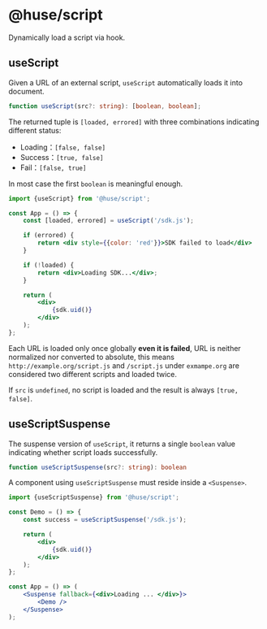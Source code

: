 # @huse/script

Dynamically load a script via hook.

## useScript

Given a URL of an external script, `useScript` automatically loads it into document.

```typescript
function useScript(src?: string): [boolean, boolean];
```

The returned tuple is `[loaded, errored]` with three combinations indicating different status:

- Loading：`[false, false]`
- Success：`[true, false]`
- Fail：`[false, true]`

In most case the first `boolean` is meaningful enough.

```jsx
import {useScript} from '@huse/script';

const App = () => {
    const [loaded, errored] = useScript('/sdk.js');

    if (errored) {
        return <div style={{color: 'red'}}>SDK failed to load</div>
    }

    if (!loaded) {
        return <div>Loading SDK...</div>;
    }

    return (
        <div>
            {sdk.uid()}
        </div>
    );
};
```

Each URL is loaded only once globally **even it is failed**, URL is neither normalized nor converted to absolute,
this means `http://example.org/script.js` and `/script.js` under `exmampe.org` are considered two different scripts and loaded twice.

If `src` is `undefined`, no script is loaded and the result is always `[true, false]`.

## useScriptSuspense

The suspense version of `useScript`, it returns a single `boolean` value indicating whether script loads successfully.

```typescript
function useScriptSuspense(src?: string): boolean
```

A component using `useScriptSuspense` must reside inside a `<Suspense>`.

```jsx
import {useScriptSuspense} from '@huse/script';

const Demo = () => {
    const success = useScriptSuspense('/sdk.js');

    return (
        <div>
            {sdk.uid()}
        </div>
    );
};

const App = () => (
    <Suspense fallback={<div>Loading ... </div>}>
        <Demo />
    </Suspense>
);
```

